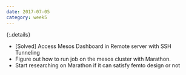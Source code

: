 ```yaml
---
date: 2017-07-05
category: week5
---
```

{:.details}
- [Solved] Access Mesos Dashboard in Remote server with SSH Tunneling
- Figure out how to run job on the mesos cluster with Marathon.
- Start researching on Marathon if it can satisfy femto design or not
